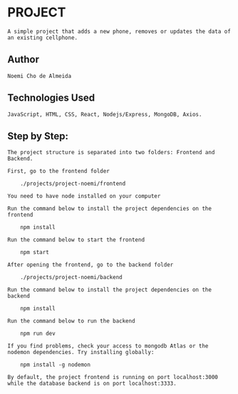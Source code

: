 # PROJECT
    A simple project that adds a new phone, removes or updates the data of an existing cellphone.

## Author
    Noemi Cho de Almeida

## Technologies Used

    JavaScript, HTML, CSS, React, Nodejs/Express, MongoDB, Axios.

## Step by Step:

    The project structure is separated into two folders: Frontend and Backend.

    First, go to the frontend folder

        ./projects/project-noemi/frontend 

    You need to have node installed on your computer

    Run the command below to install the project dependencies on the frontend

        npm install

    Run the command below to start the frontend

        npm start

    After opening the frontend, go to the backend folder

        ./projects/project-noemi/backend

    Run the command below to install the project dependencies on the backend

        npm install

    Run the command below to run the backend

        npm run dev

    If you find problems, check your access to mongodb Atlas or the nodemon dependencies. Try installing globally:

        npm install -g nodemon

    By default, the project frontend is running on port localhost:3000 while the database backend is on port localhost:3333.